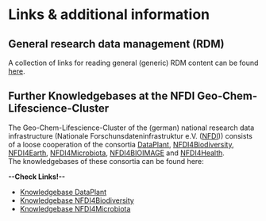 # Links & additional information

## General research data management (RDM)
A collection of links for reading general (generic) RDM content can be found [here](basics.en.md).

## Further Knowledgebases at the NFDI Geo-Chem-Lifescience-Cluster
The Geo-Chem-Lifescience-Cluster of the (german) national research data infrastructure (Nationale Forschunsdateninfrastruktur e.V. ([NFDI](https://www.nfdi.de/?lang=en))) consists of a loose cooperation of the consortia [DataPlant](https://nfdi4plants.org/), [NFDI4Biodiversity](https://www.nfdi4biodiversity.org/en/), [NFDI4Earth](https://www.nfdi4earth.de/), [NFDI4Microbiota](https://nfdi4microbiota.de/), [NFDI4BIOIMAGE](https://nfdi4bioimage.de/home/) and [NFDI4Health](https://www.nfdi4health.de/en/).  
The knowledgebases of these consortia can be found here:

**--Check Links!--**

- [Knowledgebase DataPlant](https://nfdi4plants.github.io/nfdi4plants.knowledgebase/)
- [Knowledgebase NFDI4Biodiversity](https://kb.gfbio.org/display/KB/Knowledge+Base+-+Information+and+Services+around+Biodiversity+Data)
- [Knowledgebase NFDI4Microbiota](https://knowledgebase.nfdi4microbiota.de/Getting-Started/01-introduction.html)
